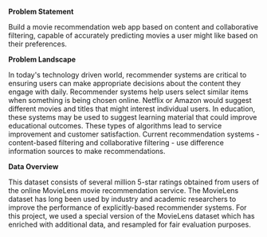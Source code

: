 **Problem Statement**

Build a movie recommendation web app based on content and collaborative filtering, capable of accurately predicting movies a user might like based on their preferences.

**Problem Landscape**

In today's technology driven world, recommender systems are critical to ensuring users can make appropriate decisions about the content they engage with daily. Recommender systems help users select similar items when something is being chosen online. Netflix or Amazon would suggest different movies and titles that might interest individual users. In education, these systems may be used to suggest learning material that could improve educational outcomes. These types of algorithms lead to service improvement and customer satisfaction. Current recommendation systems - content-based filtering and collaborative filtering - use difference information sources to make recommendations.

**Data Overview**

This dataset consists of several million 5-star ratings obtained from users of the online MovieLens movie recommendation service. The MovieLens dataset has long been used by industry and academic researchers to improve the performance of explicitly-based recommender systems. For this project, we used a special version of the MovieLens dataset which has enriched with additional data, and resampled for fair evaluation purposes.
